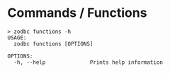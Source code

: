 # Commands / Functions

```shell
> zodbc functions -h
USAGE:
  zodbc functions [OPTIONS]

OPTIONS:
  -h, --help              Prints help information
```
